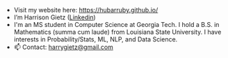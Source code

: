 - Visit my website here: https://hubarruby.github.io/
- I’m Harrison Gietz ([Linkedin](https://www.linkedin.com/in/harrison-gietz))
- I'm an MS student in Computer Science at Georgia Tech. I hold a B.S. in Mathematics (summa cum laude) from Louisiana State University. I have interests in Probability/Stats, ML, NLP, and Data Science.
- 📫 Contact: harrygietz@gmail.com

<!---
hubarruby/hubarruby is a ✨ special ✨ repository because its `README.md` (this file) appears on your GitHub profile.
You can click the Preview link to take a look at your changes.
--->
